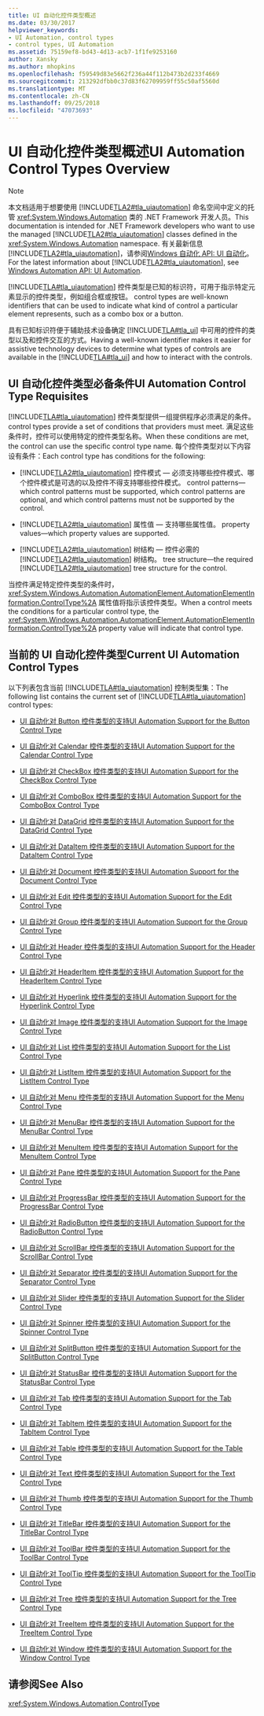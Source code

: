```yaml
---
title: UI 自动化控件类型概述
ms.date: 03/30/2017
helpviewer_keywords:
- UI Automation, control types
- control types, UI Automation
ms.assetid: 75159ef8-bd43-4d13-acb7-1f1fe9253160
author: Xansky
ms.author: mhopkins
ms.openlocfilehash: f59549d83e5662f236a44f112b473b2d233f4669
ms.sourcegitcommit: 213292dfbb0c37d83f62709959ff55c50af5560d
ms.translationtype: MT
ms.contentlocale: zh-CN
ms.lasthandoff: 09/25/2018
ms.locfileid: "47073693"
---
```

# <a name="ui-automation-control-types-overview"></a><span data-ttu-id="06aa1-102">UI 自动化控件类型概述</span><span class="sxs-lookup"><span data-stu-id="06aa1-102">UI Automation Control Types Overview</span></span>
> [!NOTE]
>  <span data-ttu-id="06aa1-103">本文档适用于想要使用 [!INCLUDE[TLA2#tla_uiautomation](../../../includes/tla2sharptla-uiautomation-md.md)] 命名空间中定义的托管 <xref:System.Windows.Automation> 类的 .NET Framework 开发人员。</span><span class="sxs-lookup"><span data-stu-id="06aa1-103">This documentation is intended for .NET Framework developers who want to use the managed [!INCLUDE[TLA2#tla_uiautomation](../../../includes/tla2sharptla-uiautomation-md.md)] classes defined in the <xref:System.Windows.Automation> namespace.</span></span> <span data-ttu-id="06aa1-104">有关最新信息[!INCLUDE[TLA2#tla_uiautomation](../../../includes/tla2sharptla-uiautomation-md.md)]，请参阅[Windows 自动化 API: UI 自动化](https://go.microsoft.com/fwlink/?LinkID=156746)。</span><span class="sxs-lookup"><span data-stu-id="06aa1-104">For the latest information about [!INCLUDE[TLA2#tla_uiautomation](../../../includes/tla2sharptla-uiautomation-md.md)], see [Windows Automation API: UI Automation](https://go.microsoft.com/fwlink/?LinkID=156746).</span></span>  
  
 [!INCLUDE[TLA#tla_uiautomation](../../../includes/tlasharptla-uiautomation-md.md)]<span data-ttu-id="06aa1-105"> 控件类型是已知的标识符，可用于指示特定元素显示的控件类型，例如组合框或按钮。</span><span class="sxs-lookup"><span data-stu-id="06aa1-105"> control types are well-known identifiers that can be used to indicate what kind of control a particular element represents, such as a combo box or a button.</span></span>  
  
 <span data-ttu-id="06aa1-106">具有已知标识符便于辅助技术设备确定 [!INCLUDE[TLA#tla_ui](../../../includes/tlasharptla-ui-md.md)] 中可用的控件的类型以及和控件交互的方式。</span><span class="sxs-lookup"><span data-stu-id="06aa1-106">Having a well-known identifier makes it easier for assistive technology devices to determine what types of controls are available in the [!INCLUDE[TLA#tla_ui](../../../includes/tlasharptla-ui-md.md)] and how to interact with the controls.</span></span>  
  
<a name="UI_Automation_Control_Type_Requisites"></a>   
## <a name="ui-automation-control-type-requisites"></a><span data-ttu-id="06aa1-107">UI 自动化控件类型必备条件</span><span class="sxs-lookup"><span data-stu-id="06aa1-107">UI Automation Control Type Requisites</span></span>  
 [!INCLUDE[TLA#tla_uiautomation](../../../includes/tlasharptla-uiautomation-md.md)]<span data-ttu-id="06aa1-108"> 控件类型提供一组提供程序必须满足的条件。</span><span class="sxs-lookup"><span data-stu-id="06aa1-108"> control types provide a set of conditions that providers must meet.</span></span> <span data-ttu-id="06aa1-109">满足这些条件时，控件可以使用特定的控件类型名称。</span><span class="sxs-lookup"><span data-stu-id="06aa1-109">When these conditions are met, the control can use the specific control type name.</span></span> <span data-ttu-id="06aa1-110">每个控件类型对以下内容设有条件：</span><span class="sxs-lookup"><span data-stu-id="06aa1-110">Each control type has conditions for the following:</span></span>  
  
-   [!INCLUDE[TLA2#tla_uiautomation](../../../includes/tla2sharptla-uiautomation-md.md)]<span data-ttu-id="06aa1-111"> 控件模式 — 必须支持哪些控件模式、哪个控件模式是可选的以及控件不得支持哪些控件模式。</span><span class="sxs-lookup"><span data-stu-id="06aa1-111"> control patterns—which control patterns must be supported, which control patterns are optional, and which control patterns must not be supported by the control.</span></span>  
  
-   [!INCLUDE[TLA2#tla_uiautomation](../../../includes/tla2sharptla-uiautomation-md.md)]<span data-ttu-id="06aa1-112"> 属性值 — 支持哪些属性值。</span><span class="sxs-lookup"><span data-stu-id="06aa1-112"> property values—which property values are supported.</span></span>  
  
-   [!INCLUDE[TLA2#tla_uiautomation](../../../includes/tla2sharptla-uiautomation-md.md)]<span data-ttu-id="06aa1-113"> 树结构 — 控件必需的 [!INCLUDE[TLA2#tla_uiautomation](../../../includes/tla2sharptla-uiautomation-md.md)] 树结构。</span><span class="sxs-lookup"><span data-stu-id="06aa1-113"> tree structure—the required [!INCLUDE[TLA2#tla_uiautomation](../../../includes/tla2sharptla-uiautomation-md.md)] tree structure for the control.</span></span>  
  
 <span data-ttu-id="06aa1-114">当控件满足特定控件类型的条件时， <xref:System.Windows.Automation.AutomationElement.AutomationElementInformation.ControlType%2A> 属性值将指示该控件类型。</span><span class="sxs-lookup"><span data-stu-id="06aa1-114">When a control meets the conditions for a particular control type, the <xref:System.Windows.Automation.AutomationElement.AutomationElementInformation.ControlType%2A> property value will indicate that control type.</span></span>  
  
<a name="Current_UI_Automation_Control_Types"></a>   
## <a name="current-ui-automation-control-types"></a><span data-ttu-id="06aa1-115">当前的 UI 自动化控件类型</span><span class="sxs-lookup"><span data-stu-id="06aa1-115">Current UI Automation Control Types</span></span>  
 <span data-ttu-id="06aa1-116">以下列表包含当前 [!INCLUDE[TLA#tla_uiautomation](../../../includes/tlasharptla-uiautomation-md.md)] 控制类型集：</span><span class="sxs-lookup"><span data-stu-id="06aa1-116">The following list contains the current set of [!INCLUDE[TLA#tla_uiautomation](../../../includes/tlasharptla-uiautomation-md.md)] control types:</span></span>  
  
-   [<span data-ttu-id="06aa1-117">UI 自动化对 Button 控件类型的支持</span><span class="sxs-lookup"><span data-stu-id="06aa1-117">UI Automation Support for the Button Control Type</span></span>](../../../docs/framework/ui-automation/ui-automation-support-for-the-button-control-type.md)  
  
-   [<span data-ttu-id="06aa1-118">UI 自动化对 Calendar 控件类型的支持</span><span class="sxs-lookup"><span data-stu-id="06aa1-118">UI Automation Support for the Calendar Control Type</span></span>](../../../docs/framework/ui-automation/ui-automation-support-for-the-calendar-control-type.md)  
  
-   [<span data-ttu-id="06aa1-119">UI 自动化对 CheckBox 控件类型的支持</span><span class="sxs-lookup"><span data-stu-id="06aa1-119">UI Automation Support for the CheckBox Control Type</span></span>](../../../docs/framework/ui-automation/ui-automation-support-for-the-checkbox-control-type.md)  
  
-   [<span data-ttu-id="06aa1-120">UI 自动化对 ComboBox 控件类型的支持</span><span class="sxs-lookup"><span data-stu-id="06aa1-120">UI Automation Support for the ComboBox Control Type</span></span>](../../../docs/framework/ui-automation/ui-automation-support-for-the-combobox-control-type.md)  
  
-   [<span data-ttu-id="06aa1-121">UI 自动化对 DataGrid 控件类型的支持</span><span class="sxs-lookup"><span data-stu-id="06aa1-121">UI Automation Support for the DataGrid Control Type</span></span>](../../../docs/framework/ui-automation/ui-automation-support-for-the-datagrid-control-type.md)  
  
-   [<span data-ttu-id="06aa1-122">UI 自动化对 DataItem 控件类型的支持</span><span class="sxs-lookup"><span data-stu-id="06aa1-122">UI Automation Support for the DataItem Control Type</span></span>](../../../docs/framework/ui-automation/ui-automation-support-for-the-dataitem-control-type.md)  
  
-   [<span data-ttu-id="06aa1-123">UI 自动化对 Document 控件类型的支持</span><span class="sxs-lookup"><span data-stu-id="06aa1-123">UI Automation Support for the Document Control Type</span></span>](../../../docs/framework/ui-automation/ui-automation-support-for-the-document-control-type.md)  
  
-   [<span data-ttu-id="06aa1-124">UI 自动化对 Edit 控件类型的支持</span><span class="sxs-lookup"><span data-stu-id="06aa1-124">UI Automation Support for the Edit Control Type</span></span>](../../../docs/framework/ui-automation/ui-automation-support-for-the-edit-control-type.md)  
  
-   [<span data-ttu-id="06aa1-125">UI 自动化对 Group 控件类型的支持</span><span class="sxs-lookup"><span data-stu-id="06aa1-125">UI Automation Support for the Group Control Type</span></span>](../../../docs/framework/ui-automation/ui-automation-support-for-the-group-control-type.md)  
  
-   [<span data-ttu-id="06aa1-126">UI 自动化对 Header 控件类型的支持</span><span class="sxs-lookup"><span data-stu-id="06aa1-126">UI Automation Support for the Header Control Type</span></span>](../../../docs/framework/ui-automation/ui-automation-support-for-the-header-control-type.md)  
  
-   [<span data-ttu-id="06aa1-127">UI 自动化对 HeaderItem 控件类型的支持</span><span class="sxs-lookup"><span data-stu-id="06aa1-127">UI Automation Support for the HeaderItem Control Type</span></span>](../../../docs/framework/ui-automation/ui-automation-support-for-the-headeritem-control-type.md)  
  
-   [<span data-ttu-id="06aa1-128">UI 自动化对 Hyperlink 控件类型的支持</span><span class="sxs-lookup"><span data-stu-id="06aa1-128">UI Automation Support for the Hyperlink Control Type</span></span>](../../../docs/framework/ui-automation/ui-automation-support-for-the-hyperlink-control-type.md)  
  
-   [<span data-ttu-id="06aa1-129">UI 自动化对 Image 控件类型的支持</span><span class="sxs-lookup"><span data-stu-id="06aa1-129">UI Automation Support for the Image Control Type</span></span>](../../../docs/framework/ui-automation/ui-automation-support-for-the-image-control-type.md)  
  
-   [<span data-ttu-id="06aa1-130">UI 自动化对 List 控件类型的支持</span><span class="sxs-lookup"><span data-stu-id="06aa1-130">UI Automation Support for the List Control Type</span></span>](../../../docs/framework/ui-automation/ui-automation-support-for-the-list-control-type.md)  
  
-   [<span data-ttu-id="06aa1-131">UI 自动化对 ListItem 控件类型的支持</span><span class="sxs-lookup"><span data-stu-id="06aa1-131">UI Automation Support for the ListItem Control Type</span></span>](../../../docs/framework/ui-automation/ui-automation-support-for-the-listitem-control-type.md)  
  
-   [<span data-ttu-id="06aa1-132">UI 自动化对 Menu 控件类型的支持</span><span class="sxs-lookup"><span data-stu-id="06aa1-132">UI Automation Support for the Menu Control Type</span></span>](../../../docs/framework/ui-automation/ui-automation-support-for-the-menu-control-type.md)  
  
-   [<span data-ttu-id="06aa1-133">UI 自动化对 MenuBar 控件类型的支持</span><span class="sxs-lookup"><span data-stu-id="06aa1-133">UI Automation Support for the MenuBar Control Type</span></span>](../../../docs/framework/ui-automation/ui-automation-support-for-the-menubar-control-type.md)  
  
-   [<span data-ttu-id="06aa1-134">UI 自动化对 MenuItem 控件类型的支持</span><span class="sxs-lookup"><span data-stu-id="06aa1-134">UI Automation Support for the MenuItem Control Type</span></span>](../../../docs/framework/ui-automation/ui-automation-support-for-the-menuitem-control-type.md)  
  
-   [<span data-ttu-id="06aa1-135">UI 自动化对 Pane 控件类型的支持</span><span class="sxs-lookup"><span data-stu-id="06aa1-135">UI Automation Support for the Pane Control Type</span></span>](../../../docs/framework/ui-automation/ui-automation-support-for-the-pane-control-type.md)  
  
-   [<span data-ttu-id="06aa1-136">UI 自动化对 ProgressBar 控件类型的支持</span><span class="sxs-lookup"><span data-stu-id="06aa1-136">UI Automation Support for the ProgressBar Control Type</span></span>](../../../docs/framework/ui-automation/ui-automation-support-for-the-progressbar-control-type.md)  
  
-   [<span data-ttu-id="06aa1-137">UI 自动化对 RadioButton 控件类型的支持</span><span class="sxs-lookup"><span data-stu-id="06aa1-137">UI Automation Support for the RadioButton Control Type</span></span>](../../../docs/framework/ui-automation/ui-automation-support-for-the-radiobutton-control-type.md)  
  
-   [<span data-ttu-id="06aa1-138">UI 自动化对 ScrollBar 控件类型的支持</span><span class="sxs-lookup"><span data-stu-id="06aa1-138">UI Automation Support for the ScrollBar Control Type</span></span>](../../../docs/framework/ui-automation/ui-automation-support-for-the-scrollbar-control-type.md)  
  
-   [<span data-ttu-id="06aa1-139">UI 自动化对 Separator 控件类型的支持</span><span class="sxs-lookup"><span data-stu-id="06aa1-139">UI Automation Support for the Separator Control Type</span></span>](../../../docs/framework/ui-automation/ui-automation-support-for-the-separator-control-type.md)  
  
-   [<span data-ttu-id="06aa1-140">UI 自动化对 Slider 控件类型的支持</span><span class="sxs-lookup"><span data-stu-id="06aa1-140">UI Automation Support for the Slider Control Type</span></span>](../../../docs/framework/ui-automation/ui-automation-support-for-the-slider-control-type.md)  
  
-   [<span data-ttu-id="06aa1-141">UI 自动化对 Spinner 控件类型的支持</span><span class="sxs-lookup"><span data-stu-id="06aa1-141">UI Automation Support for the Spinner Control Type</span></span>](../../../docs/framework/ui-automation/ui-automation-support-for-the-spinner-control-type.md)  
  
-   [<span data-ttu-id="06aa1-142">UI 自动化对 SplitButton 控件类型的支持</span><span class="sxs-lookup"><span data-stu-id="06aa1-142">UI Automation Support for the SplitButton Control Type</span></span>](../../../docs/framework/ui-automation/ui-automation-support-for-the-splitbutton-control-type.md)  
  
-   [<span data-ttu-id="06aa1-143">UI 自动化对 StatusBar 控件类型的支持</span><span class="sxs-lookup"><span data-stu-id="06aa1-143">UI Automation Support for the StatusBar Control Type</span></span>](../../../docs/framework/ui-automation/ui-automation-support-for-the-statusbar-control-type.md)  
  
-   [<span data-ttu-id="06aa1-144">UI 自动化对 Tab 控件类型的支持</span><span class="sxs-lookup"><span data-stu-id="06aa1-144">UI Automation Support for the Tab Control Type</span></span>](../../../docs/framework/ui-automation/ui-automation-support-for-the-tab-control-type.md)  
  
-   [<span data-ttu-id="06aa1-145">UI 自动化对 TabItem 控件类型的支持</span><span class="sxs-lookup"><span data-stu-id="06aa1-145">UI Automation Support for the TabItem Control Type</span></span>](../../../docs/framework/ui-automation/ui-automation-support-for-the-tabitem-control-type.md)  
  
-   [<span data-ttu-id="06aa1-146">UI 自动化对 Table 控件类型的支持</span><span class="sxs-lookup"><span data-stu-id="06aa1-146">UI Automation Support for the Table Control Type</span></span>](../../../docs/framework/ui-automation/ui-automation-support-for-the-table-control-type.md)  
  
-   [<span data-ttu-id="06aa1-147">UI 自动化对 Text 控件类型的支持</span><span class="sxs-lookup"><span data-stu-id="06aa1-147">UI Automation Support for the Text Control Type</span></span>](../../../docs/framework/ui-automation/ui-automation-support-for-the-text-control-type.md)  
  
-   [<span data-ttu-id="06aa1-148">UI 自动化对 Thumb 控件类型的支持</span><span class="sxs-lookup"><span data-stu-id="06aa1-148">UI Automation Support for the Thumb Control Type</span></span>](../../../docs/framework/ui-automation/ui-automation-support-for-the-thumb-control-type.md)  
  
-   [<span data-ttu-id="06aa1-149">UI 自动化对 TitleBar 控件类型的支持</span><span class="sxs-lookup"><span data-stu-id="06aa1-149">UI Automation Support for the TitleBar Control Type</span></span>](../../../docs/framework/ui-automation/ui-automation-support-for-the-titlebar-control-type.md)  
  
-   [<span data-ttu-id="06aa1-150">UI 自动化对 ToolBar 控件类型的支持</span><span class="sxs-lookup"><span data-stu-id="06aa1-150">UI Automation Support for the ToolBar Control Type</span></span>](../../../docs/framework/ui-automation/ui-automation-support-for-the-toolbar-control-type.md)  
  
-   [<span data-ttu-id="06aa1-151">UI 自动化对 ToolTip 控件类型的支持</span><span class="sxs-lookup"><span data-stu-id="06aa1-151">UI Automation Support for the ToolTip Control Type</span></span>](../../../docs/framework/ui-automation/ui-automation-support-for-the-tooltip-control-type.md)  
  
-   [<span data-ttu-id="06aa1-152">UI 自动化对 Tree 控件类型的支持</span><span class="sxs-lookup"><span data-stu-id="06aa1-152">UI Automation Support for the Tree Control Type</span></span>](../../../docs/framework/ui-automation/ui-automation-support-for-the-tree-control-type.md)  
  
-   [<span data-ttu-id="06aa1-153">UI 自动化对 TreeItem 控件类型的支持</span><span class="sxs-lookup"><span data-stu-id="06aa1-153">UI Automation Support for the TreeItem Control Type</span></span>](../../../docs/framework/ui-automation/ui-automation-support-for-the-treeitem-control-type.md)  
  
-   [<span data-ttu-id="06aa1-154">UI 自动化对 Window 控件类型的支持</span><span class="sxs-lookup"><span data-stu-id="06aa1-154">UI Automation Support for the Window Control Type</span></span>](../../../docs/framework/ui-automation/ui-automation-support-for-the-window-control-type.md)  
  
## <a name="see-also"></a><span data-ttu-id="06aa1-155">请参阅</span><span class="sxs-lookup"><span data-stu-id="06aa1-155">See Also</span></span>  
 <xref:System.Windows.Automation.ControlType>
